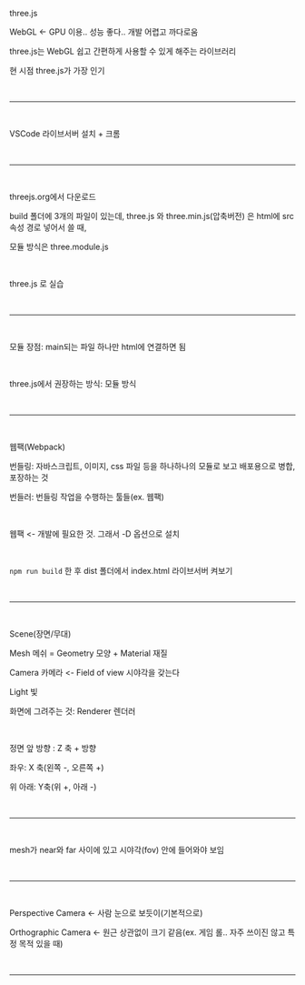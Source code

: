 three.js

WebGL <- GPU 이용.. 성능 좋다.. 개발 어렵고 까다로움

three.js는 WebGL 쉽고 간편하게 사용할 수 있게 해주는 라이브러리

현 시점 three.js가 가장 인기

<br />

---

<br />

VSCode 라이브서버 설치 + 크롬

<br />

---

<br />

threejs.org에서 다운로드

build 폴더에 3개의 파일이 있는데, three.js 와 three.min.js(압축버전) 은 html에 src 속성 경로 넣어서 쓸 때,

모듈 방식은 three.module.js

<br />

three.js 로 실습

<br />

---

<br />

모듈 장점: main되는 파일 하나만 html에 연결하면 됨

<br />

three.js에서 권장하는 방식: 모듈 방식

<br />

---

<br />

웹팩(Webpack)

번들링: 자바스크립트, 이미지, css 파일 등을 하나하나의 모듈로 보고 배포용으로 병합, 포장하는 것

번들러: 번들링 작업을 수행하는 툴들(ex. 웹팩)

<br />

웹팩 <- 개발에 필요한 것. 그래서 -D 옵션으로 설치

<br />

`npm run build` 한 후 dist 폴더에서 index.html 라이브서버 켜보기

<br />

---

<br />

Scene(장면/무대)

Mesh 메쉬 = Geometry 모양 + Material 재질

Camera 카메라 <- Field of view 시야각을 갖는다

Light 빛

화면에 그려주는 것: Renderer 렌더러

<br />

정면 앞 방향 : Z 축 + 방향

좌우: X 축(왼쪽 -, 오른쪽 +)

위 아래: Y축(위 +, 아래 -)

<br />

---

<br />

mesh가 near와 far 사이에 있고 시야각(fov) 안에 들어와야 보임

<br />

---

<br />

Perspective Camera <- 사람 눈으로 보듯이(기본적으로)

Orthographic Camera <- 원근 상관없이 크기 같음(ex. 게임 롤.. 자주 쓰이진 않고 특정 목적 있을 때)

<br />

---

<br />
